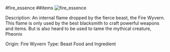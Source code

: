 #fire_essence
##items
![fire_essence](https://dragon-force-studio.com/images/EF_wiki/fire_essence.png)

Description: An internal flame dropped by the fierce beast, the Fire Wyvern.  This flame is only used by the best blacksmith to craft powerful weapons and items.  But is also heard to be used to tame the mythical creature, Pheonix

Origin:  Fire Wyvern
Type:  Beast Food and Ingredient